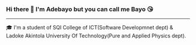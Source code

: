 ### Hi there  👋 I'm Adebayo but you can call me Bayo 😘
<hr>
🎓 I'm a student of SQI College of ICT(Software Developmnet dept) & Ladoke Akintola University Of Technology(Pure and Applied Physics dept).
<!--
**adebayoAdesina/adebayoAdesina** is a ✨ _special_ ✨ repository because its `README.md` (this file) appears on your GitHub profile.

Here are some ideas to get you started:
-->
<hr>
- 🔭 I’m currently working on Cloned Instagram application with Flutter and Firebase.
- 🌱 I’m currently learning Flutter.
- 👯 I’m looking to collaborate on any frontend projects (Web or application development).
- 🤔 I’m looking for help with an Intern in any TECH company or organization.
- 💬 Ask me about anything.
- 📫 How to reach me: ...
      <p align="center">
        //<a href="https://charalambosioannou.github.io/" target="_blank" rel="noopener noreferrer"> <img src="https://raw.githubusercontent.com/iconic/open-iconic/master/svg/globe.svg" alt="Python" height="40" style="vertical-align:top; margin:4px"> </a>
        <a href="https://www.linkedin.com/in/adebayo-adesina-547491206/" target="_blank" rel="noopener noreferrer"> <img src="https://cdn.jsdelivr.net/npm/simple-icons@v3/icons/linkedin.svg" alt="Python" height="40" style="vertical-align:top; margin:4px"></a>
        <a href="mailto:adebayoadesina789@gmail.com"> <img src="https://cdn.jsdelivr.net/npm/simple-icons@v3/icons/gmail.svg" alt="Python" height="40" style="vertical-align:top; margin:4px"></a>
      </p>
- 😄 Pronouns: ...
- ⚡ Fun fact: I love coding and solving problems.
- 💻 Language and Tools
<hr>
  ![](https://visitor-badge.laobi.icu/badge?page_id=adebayoAdesina.adebayoAdesina)
<hr>
![GitHub stats](https://github-readme-stats.vercel.app/api?username=CharalambosIoannou&show_icons=true&theme=tokyonight)

![Top Langs](https://github-readme-stats.vercel.app/api/top-langs/?username=adebayoAdesina&theme=tokyonight)
